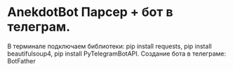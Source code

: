 # AnekdotBot Парсер + бот в телеграм.
В терминале подключаем библиотеки: pip install requests, pip install beautifulsoup4, pip install PyTelegramBotAPI.
Создание бота в телеграме: BotFather
